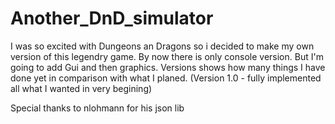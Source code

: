 # Another_DnD_simulator
I was so excited with Dungeons an Dragons so i decided to make my own version of this legendry game.
By now there is only console version. But I'm going to add Gui and then graphics.
Versions shows how many things I have done yet in comparison with what I planed.
(Version 1.0 - fully implemented all what I wanted in very begining)

Special thanks to nlohmann for his json lib
